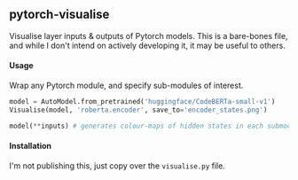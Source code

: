 ## pytorch-visualise
Visualise layer inputs &amp; outputs of Pytorch models. This is a bare-bones file, and while I don't intend on actively developing it, it may be useful to others. 

#### Usage
Wrap any Pytorch module, and specify sub-modules of interest. 

```py
model = AutoModel.from_pretrained('huggingface/CodeBERTa-small-v1')
Visualise(model, 'roberta.encoder', save_to='encoder_states.png')

model(**inputs) # generates colour-maps of hidden states in each submodule
```

#### Installation
I'm not publishing this, just copy over the `visualise.py` file.
